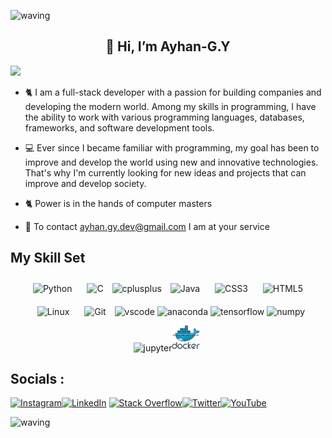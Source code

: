 ![waving](https://capsule-render.vercel.app/api?type=waving&height=90&color=gradient)

<h2 align="center">👋 Hi, I’m Ayhan-G.Y </h2> 

![](https://github.com/ayhan-dev/ayhan-dev/blob/main/header.png) 
- 🐈 I am a full-stack developer with a passion for building companies and developing the modern world. Among my skills in programming, I have the ability to work with various programming languages, databases, frameworks, and software development tools.
- 💻 Ever since I became familiar with programming, my goal has been to improve and develop the world using new and innovative technologies. That's why I'm currently looking for new ideas and projects that can improve and develop society. 

-   🐈 Power is in the hands of computer masters
- 🙂 To contact ayhan.gy.dev@gmail.com I am at your service
 
 
<!---
Ayhan-g.y/ayhan-g.y is a ✨ special ✨ repository because its `README.md` (this file) appears on your GitHub profile.
You can click the Preview link to take a look at your changes.
---> 
 
 ## My Skill Set

<div align = "center">
<img style="margin: 10px" src="https://profilinator.rishav.dev/skills-assets/python-original.svg" alt="Python" height="45" />  
<img style="margin: 10px" src="https://profilinator.rishav.dev/skills-assets/c-original.svg" alt="C" height="45" /> 
<img src="https://cdn.jsdelivr.net/gh/devicons/devicon/icons/cplusplus/cplusplus-original.svg" alt="cplusplus" width="45" height="45"/>
<img style="margin: 10px" src="https://profilinator.rishav.dev/skills-assets/java-original-wordmark.svg" alt="Java" height="45" />  
<img style="margin: 10px" src="https://profilinator.rishav.dev/skills-assets/css3-original-wordmark.svg" alt="CSS3" height="45" />  
<img style="margin: 10px" src="https://profilinator.rishav.dev/skills-assets/html5-original-wordmark.svg" alt="HTML5" height="45" /> 
<img style="margin: 10px" src="https://profilinator.rishav.dev/skills-assets/linux-original.svg" alt="Linux" height="45" />  
<img style="margin: 10px" src="https://profilinator.rishav.dev/skills-assets/git-scm-icon.svg" alt="Git" height="45" />  
<img src="https://cdn.jsdelivr.net/gh/devicons/devicon/icons/vscode/vscode-original.svg" alt="vscode" width="45" height="45"/>
<img src="https://cdn.jsdelivr.net/gh/devicons/devicon/icons/anaconda/anaconda-original.svg" alt="anaconda" width="45" height="45"/>
<img src="https://cdn.jsdelivr.net/gh/devicons/devicon/icons/tensorflow/tensorflow-original.svg" alt="tensorflow" width="45" height="45"/>
<img src="https://cdn.jsdelivr.net/gh/devicons/devicon/icons/numpy/numpy-original.svg" alt="numpy" width="45" height="45"/>
<img src="https://cdn.jsdelivr.net/gh/devicons/devicon/icons/jupyter/jupyter-original-wordmark.svg" alt="jupyter" width="45" height="45"/><img src="https://github.com/devicons/devicon/blob/master/icons/docker/docker-original-wordmark.svg" title="Docker" alt="Docker" width="45" height="45"/>&nbsp;
</div> 


## Socials : 

[![Instagram](https://img.shields.io/badge/Instagram-%23E4405F.svg?logo=Instagram&logoColor=white)](https://Instagram.com/ayhan_G.y)[![LinkedIn](https://img.shields.io/badge/LinkedIn-%230077B5.svg?logo=linkedin&logoColor=white)](https://linkedin.com/in/ayhan-gara-by-082080271) [![Stack Overflow](https://img.shields.io/badge/-Stackoverflow-FE7A16?logo=stack-overflow&logoColor=white)](https://stackoverflow.com/users/21669938)[![Twitter](https://img.shields.io/badge/Twitter-%231DA1F2.svg?logo=Twitter&logoColor=white)](https://twitter.com/Ayhan_Developer)[![YouTube](https://img.shields.io/badge/YouTube-%23FF0000.svg?logo=YouTube&logoColor=white)](http://youtube.com/@AyhanG.Y) 

 
 ![waving](https://capsule-render.vercel.app/api?type=waving&height=90&section=footer)

 
